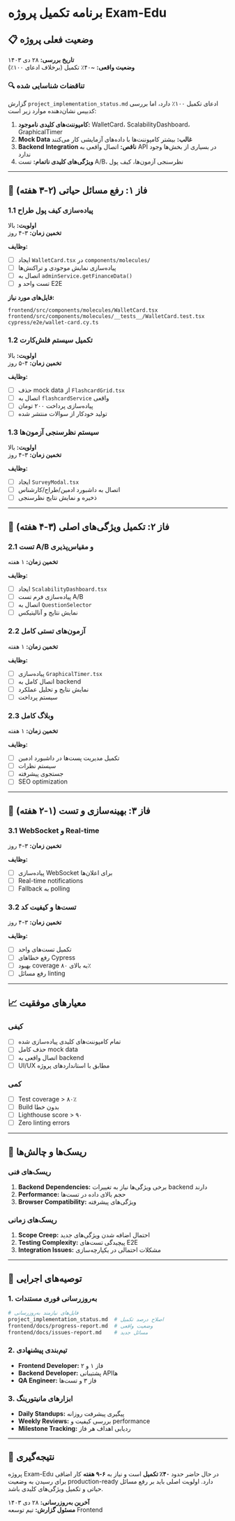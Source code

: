 # برنامه تکمیل پروژه Exam-Edu

## 📋 وضعیت فعلی پروژه

**تاریخ بررسی:** ۲۸ دی ۱۴۰۳  
**وضعیت واقعی:** ~۴۰٪ تکمیل (برخلاف ادعای ۱۰۰٪)

### 🔍 تناقضات شناسایی شده

گزارش `project_implementation_status.md` ادعای تکمیل ۱۰۰٪ دارد، اما بررسی کدبیس نشان‌دهنده موارد زیر است:

1. **کامپوننت‌های کلیدی ناموجود:** WalletCard، ScalabilityDashboard، GraphicalTimer
2. **Mock Data غالب:** بیشتر کامپوننت‌ها با داده‌های آزمایشی کار می‌کنند
3. **Backend Integration ناقص:** اتصال واقعی به API در بسیاری از بخش‌ها وجود ندارد
4. **ویژگی‌های کلیدی ناتمام:** تست A/B، نظرسنجی آزمون‌ها، کیف پول

---

## 🎯 فاز ۱: رفع مسائل حیاتی (۲-۳ هفته)

### 1.1 پیاده‌سازی کیف پول طراح
**اولویت:** بالا  
**تخمین زمان:** ۳-۴ روز

**وظایف:**
- [ ] ایجاد `WalletCard.tsx` در `components/molecules/`
- [ ] پیاده‌سازی نمایش موجودی و تراکنش‌ها
- [ ] اتصال به `adminService.getFinanceData()`
- [ ] تست واحد و E2E

**فایل‌های مورد نیاز:**
```
frontend/src/components/molecules/WalletCard.tsx
frontend/src/components/molecules/__tests__/WalletCard.test.tsx
cypress/e2e/wallet-card.cy.ts
```

### 1.2 تکمیل سیستم فلش‌کارت
**اولویت:** بالا  
**تخمین زمان:** ۴-۵ روز

**وظایف:**
- [ ] حذف mock data از `FlashcardGrid.tsx`
- [ ] اتصال به `flashcardService` واقعی
- [ ] پیاده‌سازی پرداخت ۲۰۰ تومان
- [ ] تولید خودکار از سوالات منتشر شده

### 1.3 سیستم نظرسنجی آزمون‌ها
**اولویت:** بالا  
**تخمین زمان:** ۳-۴ روز

**وظایف:**
- [ ] ایجاد `SurveyModal.tsx`
- [ ] اتصال به داشبورد ادمین/طراح/کارشناس
- [ ] ذخیره و نمایش نتایج نظرسنجی

---

## 🚀 فاز ۲: تکمیل ویژگی‌های اصلی (۳-۴ هفته)

### 2.1 تست A/B و مقیاس‌پذیری
**تخمین زمان:** ۱ هفته

**وظایف:**
- [ ] ایجاد `ScalabilityDashboard.tsx`
- [ ] پیاده‌سازی فرم تست A/B
- [ ] اتصال به `QuestionSelector`
- [ ] نمایش نتایج و آنالیتیکس

### 2.2 آزمون‌های تستی کامل
**تخمین زمان:** ۱ هفته

**وظایف:**
- [ ] پیاده‌سازی `GraphicalTimer.tsx`
- [ ] اتصال کامل به backend
- [ ] نمایش نتایج و تحلیل عملکرد
- [ ] سیستم پرداخت

### 2.3 وبلاگ کامل
**تخمین زمان:** ۱ هفته

**وظایف:**
- [ ] تکمیل مدیریت پست‌ها در داشبورد ادمین
- [ ] سیستم نظرات
- [ ] جستجوی پیشرفته
- [ ] SEO optimization

---

## 🔧 فاز ۳: بهینه‌سازی و تست (۱-۲ هفته)

### 3.1 WebSocket و Real-time
**تخمین زمان:** ۳-۴ روز

**وظایف:**
- [ ] پیاده‌سازی WebSocket برای اعلان‌ها
- [ ] Real-time notifications
- [ ] Fallback به polling

### 3.2 تست‌ها و کیفیت کد
**تخمین زمان:** ۳-۴ روز

**وظایف:**
- [ ] تکمیل تست‌های واحد
- [ ] رفع خطاهای Cypress
- [ ] بهبود coverage به بالای ۸۰٪
- [ ] رفع مسائل linting

---

## 📈 معیارهای موفقیت

### کیفی
- [ ] تمام کامپوننت‌های کلیدی پیاده‌سازی شده
- [ ] حذف کامل mock data
- [ ] اتصال واقعی به backend
- [ ] UI/UX مطابق با استانداردهای پروژه

### کمی
- [ ] Test coverage > ۸۰٪
- [ ] Build بدون خطا
- [ ] Lighthouse score > ۹۰
- [ ] Zero linting errors

---

## 🚨 ریسک‌ها و چالش‌ها

### ریسک‌های فنی
1. **Backend Dependencies:** برخی ویژگی‌ها نیاز به تغییرات backend دارند
2. **Performance:** حجم بالای داده در تست‌ها
3. **Browser Compatibility:** ویژگی‌های پیشرفته

### ریسک‌های زمانی
1. **Scope Creep:** احتمال اضافه شدن ویژگی‌های جدید
2. **Testing Complexity:** پیچیدگی تست‌های E2E
3. **Integration Issues:** مشکلات احتمالی در یکپارچه‌سازی

---

## 📝 توصیه‌های اجرایی

### 1. به‌روزرسانی فوری مستندات
```bash
# فایل‌های نیازمند به‌روزرسانی
project_implementation_status.md  # اصلاح درصد تکمیل
frontend/docs/progress-report.md  # وضعیت واقعی
frontend/docs/issues-report.md    # مسائل جدید
```

### 2. تیم‌بندی پیشنهادی
- **Frontend Developer:** فاز ۱ و ۲
- **Backend Developer:** پشتیبانی API‌ها
- **QA Engineer:** فاز ۳ و تست‌ها

### 3. ابزارهای مانیتورینگ
- **Daily Standups:** پیگیری پیشرفت روزانه
- **Weekly Reviews:** بررسی کیفیت و performance
- **Milestone Tracking:** ردیابی اهداف هر فاز

---

## 🎯 نتیجه‌گیری

پروژه Exam-Edu در حال حاضر حدود **۴۰٪ تکمیل** است و نیاز به **۶-۹ هفته** کار اضافی برای رسیدن به وضعیت production-ready دارد. اولویت اصلی باید بر رفع مسائل حیاتی و تکمیل ویژگی‌های کلیدی باشد.

**آخرین به‌روزرسانی:** ۲۸ دی ۱۴۰۳  
**مسئول گزارش:** تیم توسعه Frontend 